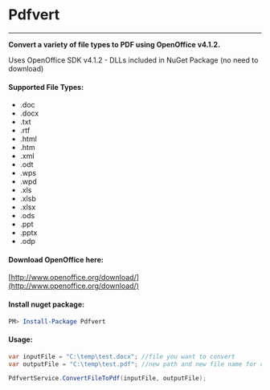 # Pdfvert
---
**Convert a variety of file types to PDF using OpenOffice v4.1.2.**

Uses OpenOffice SDK v4.1.2 - DLLs included in NuGet Package (no need to download)

#### Supported File Types:
* .doc
* .docx
* .txt
* .rtf
* .html
* .htm
* .xml
* .odt
* .wps
* .wpd
* .xls
* .xlsb
* .xlsx
* .ods
* .ppt
* .pptx
* .odp

#### Download OpenOffice here:
[http://www.openoffice.org/download/](http://www.openoffice.org/download/)

#### Install nuget package:
```powershell
PM> Install-Package Pdfvert
```

#### Usage:
```C#
var inputFile = "C:\temp\test.docx"; //file you want to convert
var outputFile = "C:\temp\test.pdf"; //new path and new file name for converted PDF (must have .pdf extension)

PdfvertService.ConvertFileToPdf(inputFile, outputFile);
```

